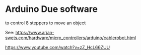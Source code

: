 # Arduino Due software 

to control 8 steppers to move an object

See: https://www.arjan-swets.com/hardware/micro_controllers/arduino/cablerobot.html

https://www.youtube.com/watch?v=zZ_HcL66ZUU

